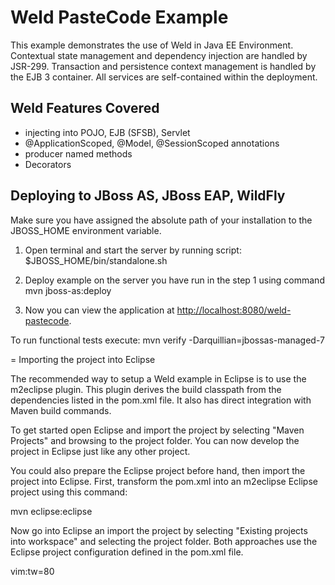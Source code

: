 Weld PasteCode Example
======================

This example demonstrates the use of Weld in Java EE Environment. Contextual
state management and dependency injection are handled by JSR-299. Transaction
and persistence context management is handled by the EJB 3 container. All services
are self-contained within the deployment.

Weld Features Covered
---------------------
- injecting into POJO, EJB (SFSB), Servlet
- @ApplicationScoped, @Model, @SessionScoped annotations
- producer named methods
- Decorators

Deploying to JBoss AS, JBoss EAP, WildFly
---------------------

Make sure you have assigned the absolute path of your installation to the
JBOSS_HOME environment variable.

1. Open terminal and start the server by running script:
	$JBOSS_HOME/bin/standalone.sh

2. Deploy example on the server you have run in the step 1 using command
	mvn jboss-as:deploy

3. Now you can view the application at <http://localhost:8080/weld-pastecode>.


To run functional tests execute:
   mvn verify -Darquillian=jbossas-managed-7

= Importing the project into Eclipse

The recommended way to setup a Weld example in Eclipse is to use the m2eclipse
plugin. This plugin derives the build classpath from the dependencies listed in
the pom.xml file. It also has direct integration with Maven build commands.

To get started open Eclipse and import the project by selecting "Maven
Projects" and browsing to the project folder. You can now develop the project
in Eclipse just like any other project.

You could also prepare the Eclipse project before hand, then import the project
into Eclipse. First, transform the pom.xml into an m2eclipse Eclipse project
using this command:

 mvn eclipse:eclipse

Now go into Eclipse an import the project by selecting "Existing projects into
workspace" and selecting the project folder. Both approaches use the Eclipse
project configuration defined in the pom.xml file.

vim:tw=80
